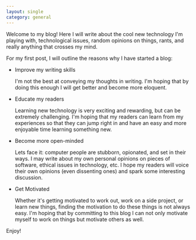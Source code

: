 ```yaml
---
layout: single
category: general
---
```


Welcome to my blog! Here I will write about the cool new technology I'm playing with, technological issues, random opinions on things, rants, and really anything that crosses my mind.

For my first post, I will outline the reasons why I have started a blog:

* Improve my writing skills

    I'm not the best at conveying my thoughts in writing. I'm hoping that by doing this enough I will get better and become more eloquent.

* Educate my readers

    Learning new technology is very exciting and rewarding, but can be extremely challenging. I'm hoping that my readers can learn from my experiences so that they can jump right in and have an easy and more enjoyable time learning something new.

* Become more open-minded

    Lets face it: computer people are stubborn, opionated, and set in their ways. I may write about my own personal opinions on pieces of software, ethical issues in technology, etc. I hope my readers will voice their own opinions (even dissenting ones) and spark some interesting discussion.

* Get Motivated

    Whether it's getting motivated to work out, work on a side project, or learn new things, finding the motivation to do these things is not always easy. I'm hoping that by committing to this blog I can not only motivate myself to work on things but motivate others as well.

Enjoy!
